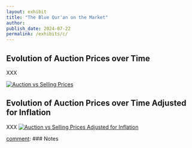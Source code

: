 ```yaml
---
layout: exhibit
title: "The Blue Qur'an on the Market"
author: 
publish_date: 2024-07-22
permalink: /exhibits/c/
---
```


## Evolution of Auction Prices over Time
XXX

<a href="{{ '/img/Auction_SellingPrices.png' | absolute_url }}">
  <img src="{{ '/img/Auction_SellingPrices.png' | absolute_url }}" alt="Auction vs Selling Prices" style="zoom:100%;"/>
</a> 


## Evolution of Auction Prices over Time Adjusted for Inflation

XXX
<a href="{{ '/img/Auction_SellingPrices_infl.png' | absolute_url }}">
  <img src="{{ '/img/Auction_SellingPrices_infl.png' | absolute_url }}" alt="Auction vs Selling Prices Adjusted for Inflation" style="zoom:100%;"/>
</a> 




[comment]: XXX[^1]



[comment]: ---

[comment]: ### Notes

[comment]: [^1]: 

[comment]: [^2]: 